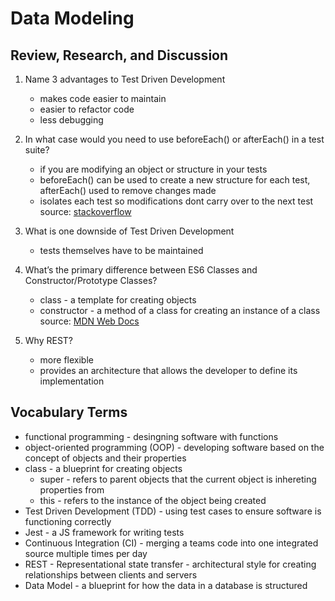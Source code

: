 # Data Modeling

## Review, Research, and Discussion

1. Name 3 advantages to Test Driven Development
    - makes code easier to maintain
    - easier to refactor code
    - less debugging
2. In what case would you need to use beforeEach() or afterEach() in a test suite?
    - if you are modifying an object or structure in your tests
    - beforeEach() can be used to create a new structure for each test, afterEach() used to remove changes made
    - isolates each test so modifications dont carry over to the next test
    source: [stackoverflow](https://stackoverflow.com/questions/21418580/what-is-the-difference-between-before-and-beforeeach#:~:text=If%20each%20test%20in%20your,to%20tear%20it%20down%20cleanly.)
3. What is one downside of Test Driven Development
    - tests themselves have to be maintained
4. What’s the primary difference between ES6 Classes and Constructor/Prototype Classes?
    - class - a template for creating objects
    - constructor - a method of a class for creating an instance of a class
    source: [MDN Web Docs](https://developer.mozilla.org/en-US/docs/Web/JavaScript/Reference/Classes)

5. Why REST?
    - more flexible
    - provides an architecture that allows the developer to define its implementation

## Vocabulary Terms

- functional programming - desingning software with functions
- object-oriented programming (OOP) - developing software based on the concept of objects and their properties
- class - a blueprint for creating objects
  - super - refers to parent objects that the current object is inhereting properties from
  - this - refers to the instance of the object being created
- Test Driven Development (TDD) - using test cases to ensure software is functioning correctly
- Jest - a JS framework for writing tests
- Continuous Integration (CI) - merging a teams code into one integrated source multiple times per day
- REST - Representational state transfer - architectural style for creating relationships between clients and servers
- Data Model - a blueprint for how the data in a database is structured